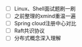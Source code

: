 - [ ] Linux、Shell面试题刷一刷
- [ ] 之前整理的xmind重温一遍
- [ ] Spring cloud注册中心对比
- [ ] Raft共识协议
- [ ] 分布式概念深入理解